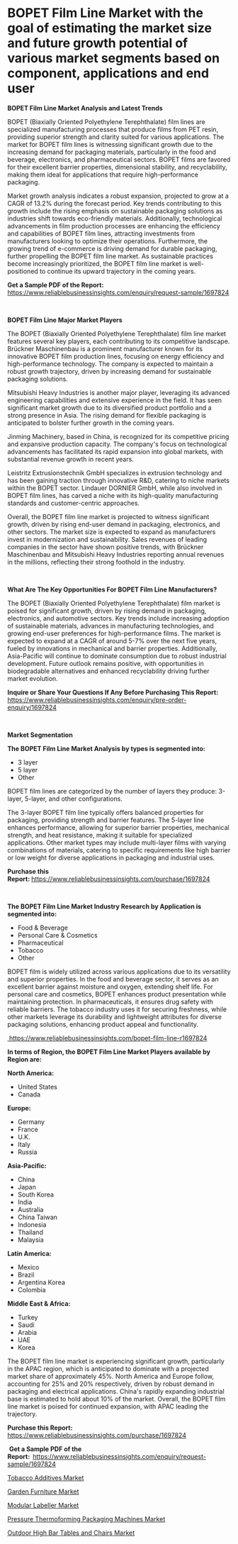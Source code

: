 <p><h1>BOPET Film Line Market with the goal of estimating the market size and future growth potential of various market segments based on component, applications and end user</h1></p><p><strong>BOPET Film Line Market Analysis and Latest Trends</strong></p>
<p><p>BOPET (Biaxially Oriented Polyethylene Terephthalate) film lines are specialized manufacturing processes that produce films from PET resin, providing superior strength and clarity suited for various applications. The market for BOPET film lines is witnessing significant growth due to the increasing demand for packaging materials, particularly in the food and beverage, electronics, and pharmaceutical sectors. BOPET films are favored for their excellent barrier properties, dimensional stability, and recyclability, making them ideal for applications that require high-performance packaging.</p><p>Market growth analysis indicates a robust expansion, projected to grow at a CAGR of 13.2% during the forecast period. Key trends contributing to this growth include the rising emphasis on sustainable packaging solutions as industries shift towards eco-friendly materials. Additionally, technological advancements in film production processes are enhancing the efficiency and capabilities of BOPET film lines, attracting investments from manufacturers looking to optimize their operations. Furthermore, the growing trend of e-commerce is driving demand for durable packaging, further propelling the BOPET film line market. As sustainable practices become increasingly prioritized, the BOPET film line market is well-positioned to continue its upward trajectory in the coming years.</p></p>
<p><strong>Get a Sample PDF of the Report:&nbsp;</strong> <a href="https://www.reliablebusinessinsights.com/enquiry/request-sample/1697824?utm_campaign=1117&utm_medium=2&utm_source=Github&utm_content=ia&utm_term=24032025&utm_id=bopet-film-line">https://www.reliablebusinessinsights.com/enquiry/request-sample/1697824</a></p>
<p>&nbsp;</p>
<p><strong>BOPET Film Line Major Market Players</strong></p>
<p><p>The BOPET (Biaxially Oriented Polyethylene Terephthalate) film line market features several key players, each contributing to its competitive landscape. Brückner Maschinenbau is a prominent manufacturer known for its innovative BOPET film production lines, focusing on energy efficiency and high-performance technology. The company is expected to maintain a robust growth trajectory, driven by increasing demand for sustainable packaging solutions. </p><p>Mitsubishi Heavy Industries is another major player, leveraging its advanced engineering capabilities and extensive experience in the field. It has seen significant market growth due to its diversified product portfolio and a strong presence in Asia. The rising demand for flexible packaging is anticipated to bolster further growth in the coming years.</p><p>Jinming Machinery, based in China, is recognized for its competitive pricing and expansive production capacity. The company's focus on technological advancements has facilitated its rapid expansion into global markets, with substantial revenue growth in recent years. </p><p>Leistritz Extrusionstechnik GmbH specializes in extrusion technology and has been gaining traction through innovative R&D, catering to niche markets within the BOPET sector. Lindauer DORNIER GmbH, while also involved in BOPET film lines, has carved a niche with its high-quality manufacturing standards and customer-centric approaches.</p><p>Overall, the BOPET film line market is projected to witness significant growth, driven by rising end-user demand in packaging, electronics, and other sectors. The market size is expected to expand as manufacturers invest in modernization and sustainability. Sales revenues of leading companies in the sector have shown positive trends, with Brückner Maschinenbau and Mitsubishi Heavy Industries reporting annual revenues in the millions, reflecting their strong foothold in the industry.</p></p>
<p>&nbsp;</p>
<p><strong>What Are The Key Opportunities For BOPET Film Line Manufacturers?</strong></p>
<p><p>The BOPET (Biaxially Oriented Polyethylene Terephthalate) film market is poised for significant growth, driven by rising demand in packaging, electronics, and automotive sectors. Key trends include increasing adoption of sustainable materials, advances in manufacturing technologies, and growing end-user preferences for high-performance films. The market is expected to expand at a CAGR of around 5-7% over the next five years, fueled by innovations in mechanical and barrier properties. Additionally, Asia-Pacific will continue to dominate consumption due to robust industrial development. Future outlook remains positive, with opportunities in biodegradable alternatives and enhanced recyclability driving further market evolution.</p></p>
<p><strong>Inquire or Share Your Questions If Any Before Purchasing This Report:</strong> <a href="https://www.reliablebusinessinsights.com/enquiry/pre-order-enquiry/1697824?utm_campaign=1117&utm_medium=2&utm_source=Github&utm_content=ia&utm_term=24032025&utm_id=bopet-film-line">https://www.reliablebusinessinsights.com/enquiry/pre-order-enquiry/1697824</a></p>
<p>&nbsp;</p>
<p><strong>Market Segmentation</strong></p>
<p><strong>The BOPET Film Line Market Analysis by types is segmented into:</strong></p>
<p><ul><li>3 layer</li><li>5 layer</li><li>Other</li></ul></p>
<p><p>BOPET film lines are categorized by the number of layers they produce: 3-layer, 5-layer, and other configurations. </p><p>The 3-layer BOPET film line typically offers balanced properties for packaging, providing strength and barrier features. The 5-layer line enhances performance, allowing for superior barrier properties, mechanical strength, and heat resistance, making it suitable for specialized applications. Other market types may include multi-layer films with varying combinations of materials, catering to specific requirements like high barrier or low weight for diverse applications in packaging and industrial uses.</p></p>
<p><strong>Purchase this Report:&nbsp;</strong><a href="https://www.reliablebusinessinsights.com/purchase/1697824?utm_campaign=1117&utm_medium=2&utm_source=Github&utm_content=ia&utm_term=24032025&utm_id=bopet-film-line">https://www.reliablebusinessinsights.com/purchase/1697824</a></p>
<p>&nbsp;</p>
<p><strong>The BOPET Film Line Market Industry Research by Application is segmented into:</strong></p>
<p><ul><li>Food & Beverage</li><li>Personal Care & Cosmetics</li><li>Pharmaceutical</li><li>Tobacco</li><li>Other</li></ul></p>
<p><p>BOPET film is widely utilized across various applications due to its versatility and superior properties. In the food and beverage sector, it serves as an excellent barrier against moisture and oxygen, extending shelf life. For personal care and cosmetics, BOPET enhances product presentation while maintaining protection. In pharmaceuticals, it ensures drug safety with reliable barriers. The tobacco industry uses it for securing freshness, while other markets leverage its durability and lightweight attributes for diverse packaging solutions, enhancing product appeal and functionality.</p></p>
<p><a href="https://www.reliablebusinessinsights.com/bopet-film-line-r1697824?utm_campaign=1117&utm_medium=2&utm_source=Github&utm_content=ia&utm_term=24032025&utm_id=bopet-film-line">&nbsp;https://www.reliablebusinessinsights.com/bopet-film-line-r1697824</a></p>
<p><strong>In terms of Region, the BOPET Film Line Market Players available by Region are:</strong></p>
<p>
    <p> <strong> North America: </strong>
        <ul>
            <li>United States</li>
            <li>Canada</li>
        </ul>
        </p> 
    <p> <strong> Europe: </strong>
        <ul>
            <li>Germany</li>
            <li>France</li>
            <li>U.K.</li>
            <li>Italy</li>
            <li>Russia</li>
        </ul>
        </p> 
    <p> <strong> Asia-Pacific: </strong>
        <ul>
            <li>China</li>
            <li>Japan</li>
            <li>South Korea</li>
            <li>India</li>
            <li>Australia</li>
            <li>China Taiwan</li>
            <li>Indonesia</li>
            <li>Thailand</li>
            <li>Malaysia</li>
        </ul>
        </p> 
    <p> <strong> Latin America: </strong>
        <ul>
            <li>Mexico</li>
            <li>Brazil</li>
            <li>Argentina Korea</li>
            <li>Colombia</li>
        </ul>
        </p> 
    <p> <strong> Middle East & Africa: </strong>
        <ul>
            <li>Turkey</li>
            <li>Saudi</li>
            <li>Arabia</li>
            <li>UAE</li>
            <li>Korea</li>
        </ul>
    </p>
    </p>
<p><p>The BOPET film line market is experiencing significant growth, particularly in the APAC region, which is anticipated to dominate with a projected market share of approximately 45%. North America and Europe follow, accounting for 25% and 20% respectively, driven by robust demand in packaging and electrical applications. China's rapidly expanding industrial base is estimated to hold about 10% of the market. Overall, the BOPET film line market is poised for continued expansion, with APAC leading the trajectory.</p></p>
<p><strong>Purchase this Report: </strong><a href="https://www.reliablebusinessinsights.com/purchase/1697824?utm_campaign=1117&utm_medium=2&utm_source=Github&utm_content=ia&utm_term=24032025&utm_id=bopet-film-line">https://www.reliablebusinessinsights.com/purchase/1697824</a></p>
<p>&nbsp;<strong>Get a Sample PDF of the Report:&nbsp;&nbsp;</strong><a href="https://www.reliablebusinessinsights.com/enquiry/request-sample/1697824?utm_campaign=1117&utm_medium=2&utm_source=Github&utm_content=ia&utm_term=24032025&utm_id=bopet-film-line">https://www.reliablebusinessinsights.com/enquiry/request-sample/1697824</a></p>
<p><strong></strong></p>
<p><p><a href="https://github.com/toghojbeinta/Market-Research-Report-List-1/blob/main/tobacco-additives-market.md?utm_campaign=1117&utm_medium=2&utm_source=Github&utm_content=ia&utm_term=24032025&utm_id=bopet-film-line">Tobacco Additives Market</a></p><p><a href="https://github.com/alefermeivys/Market-Research-Report-List-1/blob/main/garden-furniture-market.md?utm_campaign=1117&utm_medium=2&utm_source=Github&utm_content=ia&utm_term=24032025&utm_id=bopet-film-line">Garden Furniture Market</a></p><p><a href="https://github.com/jaspartatin/Market-Research-Report-List-1/blob/main/modular-labeller-market.md?utm_campaign=1117&utm_medium=2&utm_source=Github&utm_content=ia&utm_term=24032025&utm_id=bopet-film-line">Modular Labeller Market</a></p><p><a href="https://github.com/spehnluenaru/Market-Research-Report-List-1/blob/main/pressure-thermoforming-packaging-machines-market.md?utm_campaign=1117&utm_medium=2&utm_source=Github&utm_content=ia&utm_term=24032025&utm_id=bopet-film-line">Pressure Thermoforming Packaging Machines Market</a></p><p><a href="https://github.com/kluviabolofo/Market-Research-Report-List-1/blob/main/outdoor-high-bar-tables-and-chairs-market.md?utm_campaign=1117&utm_medium=2&utm_source=Github&utm_content=ia&utm_term=24032025&utm_id=bopet-film-line">Outdoor High Bar Tables and Chairs Market</a></p></p>